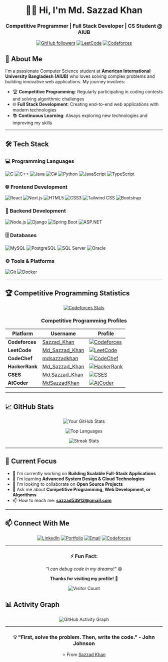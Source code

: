 <div align="center">

# 👨‍💻 Hi, I'm Md. Sazzad Khan

### Competitive Programmer | Full Stack Developer | CS Student @ AIUB

[![GitHub followers](https://img.shields.io/github/followers/sazzadkhan20?style=social)](https://github.com/sazzadkhan20?tab=followers)
[![LeetCode](https://img.shields.io/badge/dynamic/json?style=flat&labelColor=black&color=green&label=Solved&query=solved&url=https%3A%2F%2Fleetcode-badge.vercel.app%2Fapi%2Fusers%2F4Qz2ymQy19&logo=leetcode&logoColor=yellow)](https://leetcode.com/u/4Qz2ymQy19/)
[![Codeforces](https://img.shields.io/badge/Codeforces-Rating%201100+-blue?style=flat&logo=codeforces)](https://codeforces.com/profile/Sazzad_Khan)

</div>

## 🚀 About Me

I'm a passionate Computer Science student at **American International University Bangladesh (AIUB)** who loves solving complex problems and building innovative web applications. My journey involves:

- 🏆 **Competitive Programming**: Regularly participating in coding contests and solving algorithmic challenges
- 🌐 **Full Stack Development**: Creating end-to-end web applications with modern technologies
- 📚 **Continuous Learning**: Always exploring new technologies and improving my skills

---

## 🛠️ Tech Stack

### 💻 Programming Languages
![C](https://img.shields.io/badge/C-A8B9CC?style=for-the-badge&logo=c&logoColor=black)
![C++](https://img.shields.io/badge/C++-00599C?style=for-the-badge&logo=c%2B%2B&logoColor=white)
![Java](https://img.shields.io/badge/Java-ED8B00?style=for-the-badge&logo=java&logoColor=white)
![C#](https://img.shields.io/badge/C%23-239120?style=for-the-badge&logo=c-sharp&logoColor=white)
![Python](https://img.shields.io/badge/Python-3776AB?style=for-the-badge&logo=python&logoColor=white)
![JavaScript](https://img.shields.io/badge/JavaScript-F7DF1E?style=for-the-badge&logo=javascript&logoColor=black)
![TypeScript](https://img.shields.io/badge/TypeScript-3178C6?style=for-the-badge&logo=typescript&logoColor=white)

### 🌐 Frontend Development
![React](https://img.shields.io/badge/React-20232A?style=for-the-badge&logo=react&logoColor=61DAFB)
![Next.js](https://img.shields.io/badge/Next.js-000000?style=for-the-badge&logo=next.js&logoColor=white)
![HTML5](https://img.shields.io/badge/HTML5-E34F26?style=for-the-badge&logo=html5&logoColor=white)
![CSS3](https://img.shields.io/badge/CSS3-1572B6?style=for-the-badge&logo=css3&logoColor=white)
![Tailwind CSS](https://img.shields.io/badge/Tailwind_CSS-38B2AC?style=for-the-badge&logo=tailwind-css&logoColor=white)
![Bootstrap](https://img.shields.io/badge/Bootstrap-7952B3?style=for-the-badge&logo=bootstrap&logoColor=white)

### 🔧 Backend Development
![Node.js](https://img.shields.io/badge/Node.js-339933?style=for-the-badge&logo=nodedotjs&logoColor=white)
![Django](https://img.shields.io/badge/Django-092E20?style=for-the-badge&logo=django&logoColor=white)
![Spring Boot](https://img.shields.io/badge/Spring_Boot-6DB33F?style=for-the-badge&logo=springboot&logoColor=white)
![ASP.NET](https://img.shields.io/badge/ASP.NET-512BD4?style=for-the-badge&logo=dotnet&logoColor=white)

### 🗄️ Databases
![MySQL](https://img.shields.io/badge/MySQL-4479A1?style=for-the-badge&logo=mysql&logoColor=white)
![PostgreSQL](https://img.shields.io/badge/PostgreSQL-4169E1?style=for-the-badge&logo=postgresql&logoColor=white)
![SQL Server](https://img.shields.io/badge/SQL%20Server-CC2927?style=for-the-badge&logo=microsoft-sql-server&logoColor=white)
![Oracle](https://img.shields.io/badge/Oracle-F80000?style=for-the-badge&logo=oracle&logoColor=white)

### ⚙️ Tools & Platforms
![Git](https://img.shields.io/badge/Git-F05032?style=for-the-badge&logo=git&logoColor=white)
![Docker](https://img.shields.io/badge/Docker-2496ED?style=for-the-badge&logo=docker&logoColor=white)

---

## 🏆 Competitive Programming Statistics

<div align="center">

<div align="center">

<!-- This uses a custom API that excludes friends and contributions -->
[![Codeforces Stats](https://codeforces-readme-stats.vercel.app/api/card?username=Sazzad_Khan&theme=radical)](https://codeforces.com/profile/Sazzad_Khan)

</div>

</div>

<div align="center">

### Competitive Programming Profiles

| Platform | Username | Profile |
|----------|----------|---------|
| **Codeforces** | [Sazzad_Khan](https://codeforces.com/profile/Sazzad_Khan) | [![Codeforces](https://img.shields.io/badge/Codeforces-View_Profile-red?style=for-the-badge&logo=codeforces)](https://codeforces.com/profile/Sazzad_Khan) |
| **LeetCode** | [Md_Sazzad_Khan](https://leetcode.com/u/4Qz2ymQy19/) | [![LeetCode](https://img.shields.io/badge/LeetCode-View_Profile-orange?style=for-the-badge&logo=leetcode)](https://leetcode.com/u/4Qz2ymQy19/) |
| **CodeChef** | [mdsazzadkhan](https://www.codechef.com/users/mdsazzadkhan) | [![CodeChef](https://img.shields.io/badge/CodeChef-View_Profile-brown?style=for-the-badge&logo=codechef)](https://www.codechef.com/users/mdsazzadkhan) |
| **HackerRank** | [Md_Sazzad_Khan](https://www.hackerrank.com/profile/Md_Sazzad_Khan) | [![HackerRank](https://img.shields.io/badge/HackerRank-View_Profile-green?style=for-the-badge&logo=hackerrank)](https://www.hackerrank.com/profile/Md_Sazzad_Khan) |
| **CSES** | [	Md.Sazzad_Khan](https://cses.fi/user/289789) | [![CSES](https://img.shields.io/badge/CSES-View_Profile-blue?style=for-the-badge&logo=cses)](https://cses.fi/user/289789) |
| **AtCoder** | [MdSazzadKhan](https://atcoder.jp/users/MdSazzadKhan) | [![AtCoder](https://img.shields.io/badge/AtCoder-View_Profile-lightgrey?style=for-the-badge&logo=atcoder)](https://atcoder.jp/users/MdSazzadKhan) |


</div>

---
## 📈 GitHub Stats

<div align="center">

![Your GitHub Stats](https://github-readme-stats.vercel.app/api?username=sazzadkhan20&show_icons=true&theme=radical&hide_border=true)

![Top Languages](https://github-readme-stats.vercel.app/api/top-langs/?username=sazzadkhan20&layout=compact&theme=radical&hide_border=true)

![Streak Stats](https://github-readme-streak-stats.herokuapp.com/?user=sazzadkhan20&theme=radical&hide_border=true)

</div>

---

## 🎯 Current Focus

- 🔭 I'm currently working on **Building Scalable Full-Stack Applications**
- 🌱 I'm learning **Advanced System Design & Cloud Technologies**
- 👯 I'm looking to collaborate on **Open Source Projects**
- 💬 Ask me about **Competitive Programming, Web Development, or Algorithms**
- 📫 How to reach me: **sazzad53913@gmail.com**

---

## 📫 Connect With Me

<div align="center">

[![LinkedIn](https://img.shields.io/badge/LinkedIn-0077B5?style=for-the-badge&logo=linkedin&logoColor=white)](https://www.linkedin.com/in/md-sazzad-khan/)
[![Portfolio](https://img.shields.io/badge/Portfolio-%23000000.svg?style=for-the-badge&logo=firefox&logoColor=#FF7139)](https://sazzad-portfolio.com)
[![Email](https://img.shields.io/badge/Email-D14836?style=for-the-badge&logo=gmail&logoColor=white)](mailto:sazzad53913@gmail.com)
[![Codeforces](https://img.shields.io/badge/Codeforces-445f9d?style=for-the-badge&logo=codeforces&logoColor=white)](https://codeforces.com/profile/Sazzad_Khan)

</div>

---

<div align="center">

### ⚡ Fun Fact: 
*"I can debug code in my dreams!"* 😄

**Thanks for visiting my profile!** 🚀

![Visitor Count](https://komarev.com/ghpvc/?username=sazzadkhan20&color=blueviolet)

</div>

## 📊 Activity Graph
<div align="center">
   
![GitHub Activity Graph](https://github-readme-activity-graph.vercel.app/graph?username=sazzadkhan20&theme=react-dark&bg_color=0d1117&color=58a6ff&line=58a6ff&point=ffffff&area=true&hide_border=true)

</div>

---

<div align="center">

### 💡 "First, solve the problem. Then, write the code." - John Johnson

⭐️ From [Sazzad Khan](https://github.com/sazzadkhan20)

</div>
